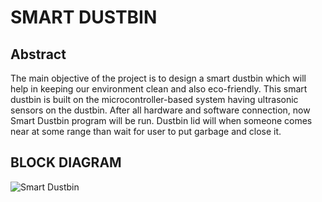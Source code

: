 # SMART DUSTBIN
## Abstract
The main objective of the project is to design a smart dustbin which will help in keeping our environment clean and also eco-friendly. This smart dustbin is built on the microcontroller-based system having ultrasonic sensors on the dustbin. After all hardware and software connection, now Smart Dustbin program will be run. Dustbin lid will when someone comes near at some range than wait for user to put garbage and close it.
## BLOCK DIAGRAM
![Smart Dustbin](https://user-images.githubusercontent.com/66207959/155712582-4045bde2-2bde-467b-b59e-fff04601ef31.png)

